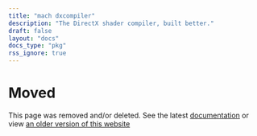 ```yaml
---
title: "mach dxcompiler"
description: "The DirectX shader compiler, built better."
draft: false
layout: "docs"
docs_type: "pkg"
rss_ignore: true
---
```


# Moved

This page was removed and/or deleted. See the latest [documentation](/docs) or view [an older version of this website](/v0.4)
